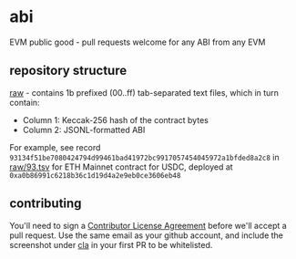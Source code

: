 # abi
EVM public good - pull requests welcome for any ABI from any EVM

## repository structure

[raw](raw) - contains 1b prefixed (00..ff) tab-separated text files, which in turn contain:

- Column 1: Keccak-256 hash of the contract bytes
- Column 2: JSONL-formatted ABI

For example, see record `93134f51be7080424794d99461bad41972bc9917057454045972a1bfded8a2c8` in [raw/93.tsv](raw/93.tsv) for ETH Mainnet contract for USDC, deployed at `0xa0b86991c6218b36c1d19d4a2e9eb0ce3606eb48`

## contributing

You'll need to sign a [Contributor License Agreement](https://cla.developers.google.com/clas) before we'll accept a pull request. Use the same email as your github account, and include the screenshot under [cla](cla) in your first PR to be whitelisted.
